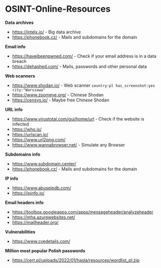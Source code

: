 # OSINT-Online-Resources
<strong>Data archives</strong>
- https://intelx.io/ - Big data archive
- https://phonebook.cz/ - Mails and subdomains for the domain

<strong>Email info</strong>
- https://haveibeenpwned.com/ - Check if your email address is in a data breach
- https://dehashed.com/ - Mails, passwords and other personal data

<strong>Web scanners</strong>
- https://www.shodan.io/ - Web scanner <code>country:pl has_screenshot:yes city:"Warszawa"</code>
- https://www.zoomeye.org/ - Chinese Shodan
- https://censys.io/ - Maybe free Chinese Shodan

<strong>URL info</strong>
- https://www.virustotal.com/gui/home/url - Check if the website is infected
- https://who.is/
- https://urlscan.io/
- https://www.url2png.com/
- https://www.wannabrowser.net/ - Simulate any Browser

<strong>Subdomains info</strong>
- https://www.subdomain.center/
- https://phonebook.cz/ - Mails and subdomains for the domain

<strong>IP info</strong>
- https://www.abuseipdb.com/
- https://ipinfo.io/

<strong>Email headers info</strong>
- https://toolbox.googleapps.com/apps/messageheader/analyzeheader
- https://mha.azurewebsites.net/
- https://mailheader.org/

<strong>Vulnerabilities</strong>
- https://www.cvedetails.com/

<strong>Million most popular Polish passwords</strong>
- https://cert.pl/uploads/2022/01/hasla/resources/wordlist_pl.zip
